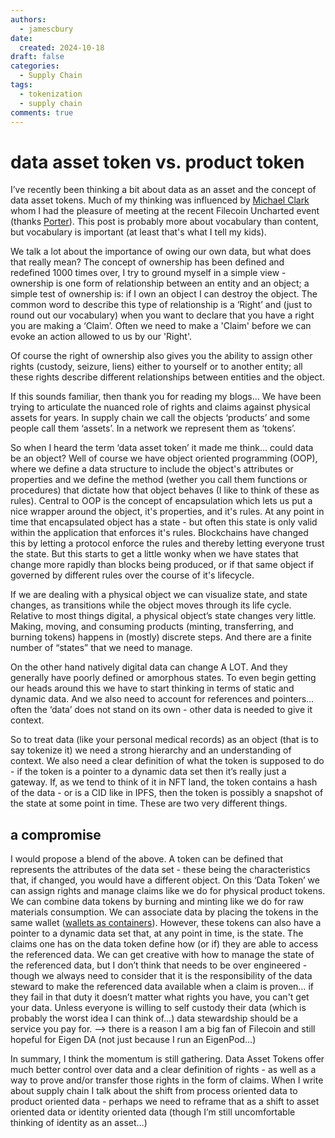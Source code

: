 ```yaml
---
authors:
  - jamescbury
date:
  created: 2024-10-18
draft: false
categories:
  - Supply Chain
tags:
  - tokenization
  - supply chain
comments: true
---
```


# data asset token vs. product token

I’ve recently been thinking a bit about data as an asset and the concept of data asset tokens.  Much of my thinking was influenced by [Michael Clark](https://www.linkedin.com/in/futureofmichael/) whom I had the pleasure of meeting at the recent Filecoin Uncharted event (thanks [Porter](https://www.linkedin.com/in/porterstowell/)).  This post is probably more about vocabulary than content, but vocabulary is important (at least that's what I tell my kids).

<!-- more -->

We talk a lot about the importance of owing our own data, but what does that really mean?  The concept of ownership has been defined and redefined 1000 times over, I try to ground myself in a simple view - ownership is one form of relationship between an entity and an object; a simple test of ownership is: if I own an object I can destroy the object.  The common word to describe this type of relationship is a ‘Right’ and (just to round out our vocabulary) when you want to declare that you have a right you are making a ‘Claim’.  Often we need to make a 'Claim' before we can evoke an action allowed to us by our 'Right'.

Of course the right of ownership also gives you the ability to assign other rights (custody, seizure, liens) either to yourself or to another entity; all these rights describe different relationships between entities and the object.  

If this sounds familiar, then thank you for reading my blogs… We have been trying to articulate the nuanced role of rights and claims against physical assets for years.  In supply chain we call the objects ‘products’ and some people call them ‘assets’.  In a network we represent them as ‘tokens’.

So when I heard the term ‘data asset token’ it made me think… could data be an object? Well of course we have object oriented programming (OOP), where we define a data structure to include the object's attributes or properties and we define the method (wether you call them functions or procedures) that dictate how that object behaves (I like to think of these as rules).  Central to OOP is the concept of encapsulation which lets us put a nice wrapper around the object, it's properties, and it's rules. At any point in time that encapsulated object has a state - but often this state is only valid within the application that enforces it's rules.  Blockchains have changed this by letting a protocol enforce the rules and thereby letting everyone trust the state.  But this starts to get a little wonky when we have states that change more rapidly than blocks being produced, or if that same object if governed by different rules over the course of it's lifecycle.

If we are dealing with a physical object we can visualize state, and state changes, as transitions while the object moves through its life cycle. Relative to most things digital, a physical object’s state changes very little.  Making, moving, and consuming products (minting, transferring, and burning tokens) happens in (mostly) discrete steps. And there are a finite number of “states” that we need to manage.

On the other hand natively digital data can change A LOT.  And they generally have poorly defined or amorphous states.  To even begin getting our heads around this we have to start thinking in terms of static and dynamic data.  And we also need to account for references and pointers… often the ‘data’ does not stand on its own - other data is needed to give it context.

So to treat data (like your personal medical records) as an object (that is to say tokenize it) we need a strong hierarchy and an understanding of context.  We also need a clear definition of what the token is supposed to do - if the token is a pointer to a dynamic data set then it’s really just a gateway.  If, as we tend to think of it in NFT land, the token contains a hash of the data - or is a CID like in IPFS, then the token is possibly a snapshot of the state at some point in time.  These are two very different things.

## a compromise

I would propose a blend of the above.  A token can be defined that represents the attributes of the data set - these being the characteristics that, if changed, you would have a different object.  On this ‘Data Token’ we can assign rights and manage claims like we do for physical product tokens.  We can combine data tokens by burning and minting like we do for raw materials consumption.  We can associate data by placing the tokens in the same wallet ([wallets as containers](https://zeroth-tech.github.io/blogs/2024/07/22/contract-wallets-as-containers/)). However, these tokens can also have a pointer to a dynamic data set that, at any point in time, is the state.  The claims one has on the data token define how (or if) they are able to access the referenced data.  We can get creative with how to manage the state of the referenced data, but I don’t think that needs to be over engineered - though we always need to consider that it is the responsibility of the data steward to make the referenced data available when a claim is proven… if they fail in that duty it doesn’t matter what rights you have, you can't get your data.  Unless everyone is willing to self custody their data (which is probably the worst idea I can think of…) data stewardship should be a service you pay for.  —> there is a reason I am a big fan of Filecoin and still hopeful for Eigen DA (not just because I run an EigenPod…)

In summary, I think the momentum is still gathering.  Data Asset Tokens offer much better control over data and a clear definition of rights - as well as a way to prove and/or transfer those rights in the form of claims.  When I write about supply chain I talk about the shift from process oriented data to product oriented data - perhaps we need to reframe that as a shift to asset oriented data or identity oriented data (though I’m still uncomfortable thinking of identity as an asset…)
